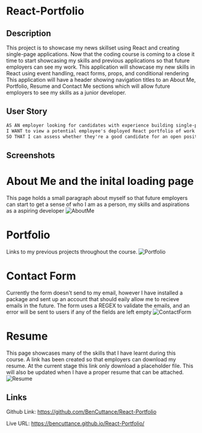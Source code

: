 # React-Portfolio

## Description

This project is to showcase my news skillset using React and creating single-page applications. Now that the coding course is coming to a close it time to start showcasing my skills and previous applications so that future employers can see my work. This application will showcase my new skills in React using event handling, react forms, props, and conditional rendering  This application will have a header showing navigation titles to an About Me, Portfolio, Resume and Contact Me sections which will allow future employers to see my skills as a junior developer.

## User Story

```md
AS AN employer looking for candidates with experience building single-page applications
I WANT to view a potential employee's deployed React portfolio of work samples
SO THAT I can assess whether they're a good candidate for an open position
```
## Screenshots

# About Me and the inital loading page
This page holds a small paragraph about myself so that future employers can start to get a sense of who I am as a person, my skills and aspirations as a aspiring developer
![AboutMe](https://github.com/BenCuttance/React-Portfolio/assets/123234427/56005c58-9199-4499-a458-33c5081b1078)
# Portfolio
Links to my previous projects throughout the course.
![Portfolio](https://github.com/BenCuttance/React-Portfolio/assets/123234427/6a2d51af-8935-4cc5-baa4-69b13f302c74)
# Contact Form
Currently the form doesn't send to my email, however I have installed a package and sent up an account that should eaily allow me to recieve emails in the future. The form uses a REGEX to validate the emails, and an error will be sent to users if any of the fields are left empty
![ContactForm](https://github.com/BenCuttance/React-Portfolio/assets/123234427/2a0092b1-932d-49ea-af56-dcab286b382c)

# Resume
This page showcases many of the skills that I have learnt during this course. A link has been created so that employers can download my resume. At the current stage this link only download a placeholder file. This will also be updated when I have a proper resume that can be attached.
![Resume](https://github.com/BenCuttance/React-Portfolio/assets/123234427/121ea15d-33ef-4596-af1d-d7fc16100183)



## Links

Github Link: https://github.com/BenCuttance/React-Portfolio

Live URL: https://bencuttance.github.io/React-Portfolio/
